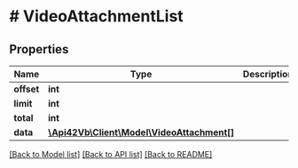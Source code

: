 # # VideoAttachmentList

## Properties

Name | Type | Description | Notes
------------ | ------------- | ------------- | -------------
**offset** | **int** |  |
**limit** | **int** |  |
**total** | **int** |  |
**data** | [**\Api42Vb\Client\Model\VideoAttachment[]**](VideoAttachment.md) |  | [optional]

[[Back to Model list]](../../README.md#models) [[Back to API list]](../../README.md#endpoints) [[Back to README]](../../README.md)
